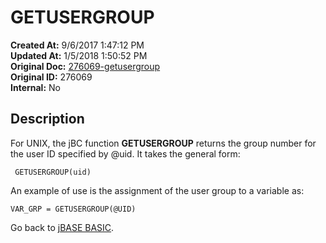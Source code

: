 # GETUSERGROUP

**Created At:** 9/6/2017 1:47:12 PM  
**Updated At:** 1/5/2018 1:50:52 PM  
**Original Doc:** [276069-getusergroup](https://docs.jbase.com/36868-jbase-basic/276069-getusergroup)  
**Original ID:** 276069  
**Internal:** No  

## Description

For UNIX, the jBC function **GETUSERGROUP** returns the group number for the user ID specified by @uid. It takes the general form:

```
 GETUSERGROUP(uid)
```

An example of use is the assignment of the user group to a variable as:

```
VAR_GRP = GETUSERGROUP(@UID)
```

Go back to [jBASE BASIC](./../jbase-basic-programmers-reference-guide).
